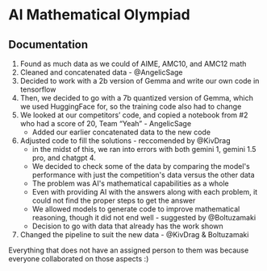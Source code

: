 # AI Mathematical Olympiad

## Documentation

1. Found as much data as we could of AIME, AMC10, and AMC12 math
2. Cleaned and concatenated data - @AngelicSage
3. Decided to work with a 2b version of Gemma and write our own code in tensorflow
4. Then, we decided to go with a 7b quantized version of Gemma, which we used HuggingFace for, so the training code also had to change
5. We looked at our competitors’ code, and copied a notebook from #2 who had a score of 20, Team “Yeah” - AngelicSage
   - Added our earlier concatenated data to the new code 
6. Adjusted code to fill the solutions - reccomended by @KivDrag
   - in the midst of this, we ran into errors with both gemini 1, gemini 1.5 pro, and chatgpt 4.
   - We decided to check some of the data by comparing the model's performance with just the competition's data versus the other data
   - The problem was AI's mathematical capabilities as a whole
   - Even with providing AI with the answers along with each problem, it could not find the proper steps to get the answer
   - We allowed models to generate code to improve mathematical reasoning, though it did not end well - suggested by @Boltuzamaki
   - Decision to go with data that already has the work shown
7.  Changed the pipeline to suit the new data - @KivDrag & Boltuzamaki

Everything that does not have an assigned person to them was because everyone collaborated on those aspects :)
